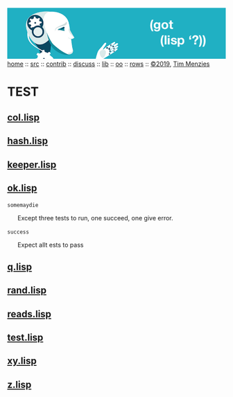 <a name=top></a>
<a href="https://github.com/timm/lisp/blob/master/README.md#top">
<img src="https://raw.githubusercontent.com/timm/lisp/master/etc/img/gotlisp.png" ></a><br>
[home](https://github.com/timm/lisp/blob/master/README.md#top) ::
[src](http://github.com/timm/lisp) ::
[contrib](https://github.com/timm/lisp/blob/master/CONTRIBUTING.md) ::
[discuss](https://github.com/timm/lisp/issues) ::
[lib](https://github.com/timm/lisp/tree/master/src/lib/README.md#top) :: 
[oo](https://github.com/timm/lisp/tree/master/src/oo/README.md#top)  :: 
[rows](https://github.com/timm/lisp/tree/master/src/rows/README.md#top) ::
[&copy;2019](https://github.com/timm/lisp/blob/master/LICENSE.md), [Tim Menzies](http://menzies.us) 

# TEST




## [col.lisp](col.lisp)



## [hash.lisp](hash.lisp)



## [keeper.lisp](keeper.lisp)



## [ok.lisp](ok.lisp)


`somemaydie `

<ul>   Except three tests to run, one succeed, one give error.
</ul>

`success `

<ul>   Expect allt ests to pass
</ul>


## [q.lisp](q.lisp)



## [rand.lisp](rand.lisp)



## [reads.lisp](reads.lisp)



## [test.lisp](test.lisp)



## [xy.lisp](xy.lisp)



## [z.lisp](z.lisp)

